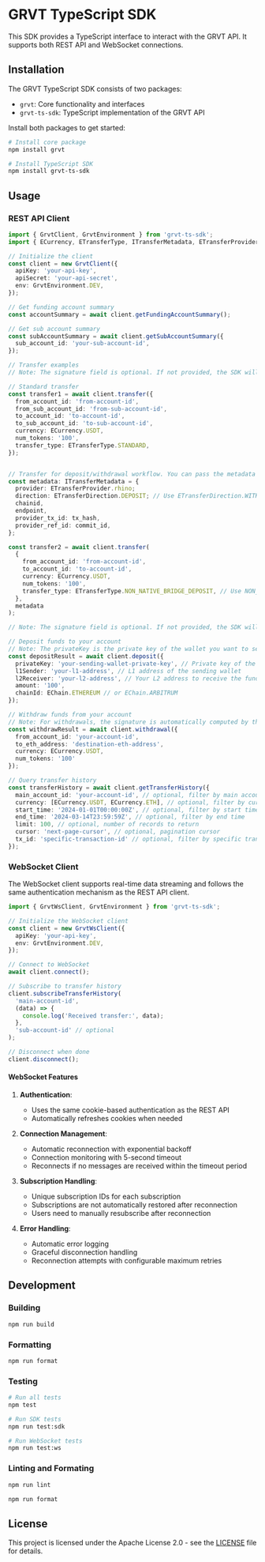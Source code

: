 # GRVT TypeScript SDK

This SDK provides a TypeScript interface to interact with the GRVT API. It supports both REST API and WebSocket connections.

## Installation

The GRVT TypeScript SDK consists of two packages:
- `grvt`: Core functionality and interfaces
- `grvt-ts-sdk`: TypeScript implementation of the GRVT API

Install both packages to get started:

```bash
# Install core package
npm install grvt

# Install TypeScript SDK
npm install grvt-ts-sdk
```

## Usage

### REST API Client

```typescript
import { GrvtClient, GrvtEnvironment } from 'grvt-ts-sdk';
import { ECurrency, ETransferType, ITransferMetadata, ETransferProvider, ETransferDirection } from 'grvt';

// Initialize the client
const client = new GrvtClient({
  apiKey: 'your-api-key',
  apiSecret: 'your-api-secret',
  env: GrvtEnvironment.DEV,
});

// Get funding account summary
const accountSummary = await client.getFundingAccountSummary();

// Get sub account summary
const subAccountSummary = await client.getSubAccountSummary({
  sub_account_id: 'your-sub-account-id',
});

// Transfer examples
// Note: The signature field is optional. If not provided, the SDK will automatically compute it using the apiSecret.

// Standard transfer
const transfer1 = await client.transfer({
  from_account_id: 'from-account-id',
  from_sub_account_id: 'from-sub-account-id',
  to_account_id: 'to-account-id',
  to_sub_account_id: 'to-sub-account-id',
  currency: ECurrency.USDT,
  num_tokens: '100',
  transfer_type: ETransferType.STANDARD,
});


// Transfer for deposit/withdrawal workflow. You can pass the metadata as the second argument
const metadata: ITransferMetadata = {
  provider: ETransferProvider.rhino;
  direction: ETransferDirection.DEPOSIT; // Use ETransferDirection.WITHDRAWAL for withdraw flow
  chainid,
  endpoint,
  provider_tx_id: tx_hash,
  provider_ref_id: commit_id,
};

const transfer2 = await client.transfer(
  {
    from_account_id: 'from-account-id',
    to_account_id: 'to-account-id',
    currency: ECurrency.USDT,
    num_tokens: '100',
    transfer_type: ETransferType.NON_NATIVE_BRIDGE_DEPOSIT, // Use NON_NATIVE_BRIDGE_WITHDRAW for withdraw flow
  },
  metadata
);

// Note: The signature field is optional. If not provided, the SDK will automatically compute it using the apiSecret.

// Deposit funds to your account
// Note: The privateKey is the private key of the wallet you want to send funds from
const depositResult = await client.deposit({
  privateKey: 'your-sending-wallet-private-key', // Private key of the wallet sending the funds
  l1Sender: 'your-l1-address', // L1 address of the sending wallet
  l2Receiver: 'your-l2-address', // Your L2 address to receive the funds
  amount: '100',
  chainId: EChain.ETHEREUM // or EChain.ARBITRUM
});

// Withdraw funds from your account
// Note: For withdrawals, the signature is automatically computed by the SDK using the apiSecret.
const withdrawResult = await client.withdrawal({
  from_account_id: 'your-account-id',
  to_eth_address: 'destination-eth-address',
  currency: ECurrency.USDT,
  num_tokens: '100'
});

// Query transfer history
const transferHistory = await client.getTransferHistory({
  main_account_id: 'your-account-id', // optional, filter by main account
  currency: [ECurrency.USDT, ECurrency.ETH], // optional, filter by currencies
  start_time: '2024-01-01T00:00:00Z', // optional, filter by start time
  end_time: '2024-03-14T23:59:59Z', // optional, filter by end time
  limit: 100, // optional, number of records to return
  cursor: 'next-page-cursor', // optional, pagination cursor
  tx_id: 'specific-transaction-id' // optional, filter by specific transaction
});


```

### WebSocket Client

The WebSocket client supports real-time data streaming and follows the same authentication mechanism as the REST API client.

```typescript
import { GrvtWsClient, GrvtEnvironment } from 'grvt-ts-sdk';

// Initialize the WebSocket client
const client = new GrvtWsClient({
  apiKey: 'your-api-key',
  env: GrvtEnvironment.DEV,
});

// Connect to WebSocket
await client.connect();

// Subscribe to transfer history
client.subscribeTransferHistory(
  'main-account-id',
  (data) => {
    console.log('Received transfer:', data);
  },
  'sub-account-id' // optional
);

// Disconnect when done
client.disconnect();
```

#### WebSocket Features

1. **Authentication**:
   - Uses the same cookie-based authentication as the REST API
   - Automatically refreshes cookies when needed

2. **Connection Management**:
   - Automatic reconnection with exponential backoff
   - Connection monitoring with 5-second timeout
   - Reconnects if no messages are received within the timeout period

3. **Subscription Handling**:
   - Unique subscription IDs for each subscription
   - Subscriptions are not automatically restored after reconnection
   - Users need to manually resubscribe after reconnection

4. **Error Handling**:
   - Automatic error logging
   - Graceful disconnection handling
   - Reconnection attempts with configurable maximum retries

## Development

### Building

```bash
npm run build
```

### Formatting

```bash
npm run format
```

### Testing

```bash
# Run all tests
npm test

# Run SDK tests
npm run test:sdk

# Run WebSocket tests
npm run test:ws
```

### Linting and Formating

```bash
npm run lint
```

```bash
npm run format
```

## License

This project is licensed under the Apache License 2.0 - see the [LICENSE](LICENSE) file for details. 